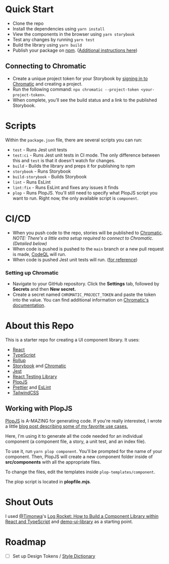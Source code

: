 # Quick Start

- Clone the repo
- Install the dependencies using `yarn install`
- View the components in the browser using `yarn storybook`
- Test any changes by running `yarn test`
- Build the library using `yarn build`
- Publish your package on [npm](https://www.npmjs.com/). ([Additional instructions here](https://docs.npmjs.com/creating-and-publishing-scoped-public-packages))

## Connecting to Chromatic

- Create a unique project token for your Storybook by [signing in to Chromatic](https://www.chromatic.com/start) and creating a project.
- Run the following command: `npx chromatic --project-token <your-project-token>`.
- When complete, you’ll see the build status and a link to the published Storybook.

# Scripts

Within the `package.json` file, there are several scripts you can run:

- `test` - Runs Jest unit tests
- `test:ci` - Runs Jest unit tests in CI mode. The only difference between this and `test` is that it doesn't watch for changes.
- `build` - Builds the library and preps it for publishing to npm
- `storybook` - Runs Storybook
- `build-storybook` - Builds Storybook
- `lint` - Runs EsLint
- `lint:fix` - Runs EsLint and fixes any issues it finds
- `plop` - Runs PlopJS. You'll still need to specify what PlopJS script you want to run. Right now, the only available script is `component`.

# CI/CD

- When you push code to the repo, stories will be published to [Chromatic](https://www.chromatic.com/). _NOTE: There's a little extra setup required to connect to Chromatic. (Detailed below)_
- When code is pushed is pushed to the `main` branch or a new pull request is made, [CodeQL](https://codeql.github.com/) will run.
- When code is pushed Jest unit tests will run. ([for reference](https://github.com/marketplace/actions/run-jest))

### Setting up Chromatic

- Navigate to your GitHub repository. Click the **Settings** tab, followed by **Secrets** and then **New secret.**
- Create a secret named `CHROMATIC_PROJECT_TOKEN` and paste the token into the value.
  You can find additional information on [Chromatic's documentation](https://www.chromatic.com/docs/github-actions).

# About this Repo

This is a starter repo for creating a UI component library. It uses:

- [React](https://react.dev/)
- [TypeScript](https://www.typescriptlang.org/)
- [Rollup](https://rollupjs.org/)
- [Storybook](https://storybook.js.org/) and [Chromatic](https://www.chromatic.com/)
- [Jest](https://jestjs.io/)
- [React Testing Library](https://testing-library.com/docs/react-testing-library/intro/)
- [PlopJS](https://plopjs.com/)
- [Prettier](https://prettier.io/) and [EsLint](https://eslint.org/)
- [TailwindCSS](https://tailwindcss.com/)

## Working with PlopJS

[PlopJS](https://plopjs.com/) is A-MAZING for generating code. If you're really interested, I wrote a little [blog post describing some of my favorite use cases.](https://selfteachme.hashnode.dev/plopjs-the-tool-every-developer-needs-for-a-faster-workflow)

Here, I'm using it to generate all the code needed for an individual component (a component file, a story, a unit test, and an index file).

To use it, run `yarn plop component`. You'll be prompted for the name of your component. Then, PlopJS will create a new component folder inside of **src/components** with all the appropriate files.

To change the files, edit the templates inside `plop-templates/component`.

The plop script is located in **plopfile.mjs**.

# Shout Outs

I used [@Timonwa](https://github.com/Timonwa)'s [Log Rocket: How to Build a Component Library within React and TypeScript](https://blog.logrocket.com/how-to-build-component-library-react-typescript/#why-build-component-library) and [demo-ui-library](https://github.com/Timonwa/demo-ui-library) as a starting point.

# Roadmap

- [ ] Set up Design Tokens / [Style Dictionary](https://www.michaelmang.dev/blog/introduction-to-design-tokens)
